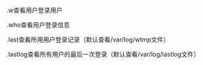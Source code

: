 .w查看用户登录用户

.who查看用户登录信息

.last查看所用用户登录记录（默认查看/var/log/wtmp文件）

.lastlog查看所有用户的最后一次登录（默认查看/var/log/lastlog文件）

